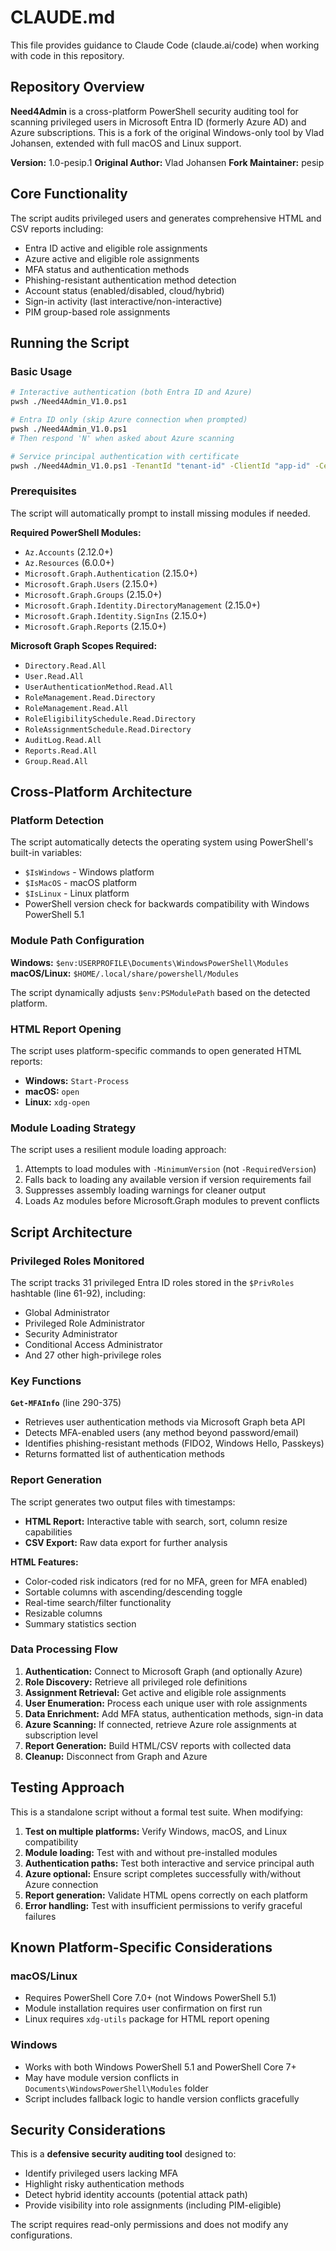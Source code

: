 # CLAUDE.md

This file provides guidance to Claude Code (claude.ai/code) when working with code in this repository.

## Repository Overview

**Need4Admin** is a cross-platform PowerShell security auditing tool for scanning privileged users in Microsoft Entra ID (formerly Azure AD) and Azure subscriptions. This is a fork of the original Windows-only tool by Vlad Johansen, extended with full macOS and Linux support.

**Version:** 1.0-pesip.1
**Original Author:** Vlad Johansen
**Fork Maintainer:** pesip

## Core Functionality

The script audits privileged users and generates comprehensive HTML and CSV reports including:
- Entra ID active and eligible role assignments
- Azure active and eligible role assignments
- MFA status and authentication methods
- Phishing-resistant authentication method detection
- Account status (enabled/disabled, cloud/hybrid)
- Sign-in activity (last interactive/non-interactive)
- PIM group-based role assignments

## Running the Script

### Basic Usage

```bash
# Interactive authentication (both Entra ID and Azure)
pwsh ./Need4Admin_V1.0.ps1

# Entra ID only (skip Azure connection when prompted)
pwsh ./Need4Admin_V1.0.ps1
# Then respond 'N' when asked about Azure scanning

# Service principal authentication with certificate
pwsh ./Need4Admin_V1.0.ps1 -TenantId "tenant-id" -ClientId "app-id" -CertificateThumbprint "thumbprint"
```

### Prerequisites

The script will automatically prompt to install missing modules if needed.

**Required PowerShell Modules:**
- `Az.Accounts` (2.12.0+)
- `Az.Resources` (6.0.0+)
- `Microsoft.Graph.Authentication` (2.15.0+)
- `Microsoft.Graph.Users` (2.15.0+)
- `Microsoft.Graph.Groups` (2.15.0+)
- `Microsoft.Graph.Identity.DirectoryManagement` (2.15.0+)
- `Microsoft.Graph.Identity.SignIns` (2.15.0+)
- `Microsoft.Graph.Reports` (2.15.0+)

**Microsoft Graph Scopes Required:**
- `Directory.Read.All`
- `User.Read.All`
- `UserAuthenticationMethod.Read.All`
- `RoleManagement.Read.Directory`
- `RoleManagement.Read.All`
- `RoleEligibilitySchedule.Read.Directory`
- `RoleAssignmentSchedule.Read.Directory`
- `AuditLog.Read.All`
- `Reports.Read.All`
- `Group.Read.All`

## Cross-Platform Architecture

### Platform Detection

The script automatically detects the operating system using PowerShell's built-in variables:
- `$IsWindows` - Windows platform
- `$IsMacOS` - macOS platform
- `$IsLinux` - Linux platform
- PowerShell version check for backwards compatibility with Windows PowerShell 5.1

### Module Path Configuration

**Windows:** `$env:USERPROFILE\Documents\WindowsPowerShell\Modules`
**macOS/Linux:** `$HOME/.local/share/powershell/Modules`

The script dynamically adjusts `$env:PSModulePath` based on the detected platform.

### HTML Report Opening

The script uses platform-specific commands to open generated HTML reports:
- **Windows:** `Start-Process`
- **macOS:** `open`
- **Linux:** `xdg-open`

### Module Loading Strategy

The script uses a resilient module loading approach:
1. Attempts to load modules with `-MinimumVersion` (not `-RequiredVersion`)
2. Falls back to loading any available version if version requirements fail
3. Suppresses assembly loading warnings for cleaner output
4. Loads Az modules before Microsoft.Graph modules to prevent conflicts

## Script Architecture

### Privileged Roles Monitored

The script tracks 31 privileged Entra ID roles stored in the `$PrivRoles` hashtable (line 61-92), including:
- Global Administrator
- Privileged Role Administrator
- Security Administrator
- Conditional Access Administrator
- And 27 other high-privilege roles

### Key Functions

**`Get-MFAInfo`** (line 290-375)
- Retrieves user authentication methods via Microsoft Graph beta API
- Detects MFA-enabled users (any method beyond password/email)
- Identifies phishing-resistant methods (FIDO2, Windows Hello, Passkeys)
- Returns formatted list of authentication methods

### Report Generation

The script generates two output files with timestamps:
- **HTML Report:** Interactive table with search, sort, column resize capabilities
- **CSV Export:** Raw data export for further analysis

**HTML Features:**
- Color-coded risk indicators (red for no MFA, green for MFA enabled)
- Sortable columns with ascending/descending toggle
- Real-time search/filter functionality
- Resizable columns
- Summary statistics section

### Data Processing Flow

1. **Authentication:** Connect to Microsoft Graph (and optionally Azure)
2. **Role Discovery:** Retrieve all privileged role definitions
3. **Assignment Retrieval:** Get active and eligible role assignments
4. **User Enumeration:** Process each unique user with role assignments
5. **Data Enrichment:** Add MFA status, authentication methods, sign-in data
6. **Azure Scanning:** If connected, retrieve Azure role assignments at subscription level
7. **Report Generation:** Build HTML/CSV reports with collected data
8. **Cleanup:** Disconnect from Graph and Azure

## Testing Approach

This is a standalone script without a formal test suite. When modifying:

1. **Test on multiple platforms:** Verify Windows, macOS, and Linux compatibility
2. **Module loading:** Test with and without pre-installed modules
3. **Authentication paths:** Test both interactive and service principal auth
4. **Azure optional:** Ensure script completes successfully with/without Azure connection
5. **Report generation:** Validate HTML opens correctly on each platform
6. **Error handling:** Test with insufficient permissions to verify graceful failures

## Known Platform-Specific Considerations

### macOS/Linux
- Requires PowerShell Core 7.0+ (not Windows PowerShell 5.1)
- Module installation requires user confirmation on first run
- Linux requires `xdg-utils` package for HTML report opening

### Windows
- Works with both Windows PowerShell 5.1 and PowerShell Core 7+
- May have module version conflicts in `Documents\WindowsPowerShell\Modules` folder
- Script includes fallback logic to handle version conflicts gracefully

## Security Considerations

This is a **defensive security auditing tool** designed to:
- Identify privileged users lacking MFA
- Highlight risky authentication methods
- Detect hybrid identity accounts (potential attack path)
- Provide visibility into role assignments (including PIM-eligible)

The script requires read-only permissions and does not modify any configurations.